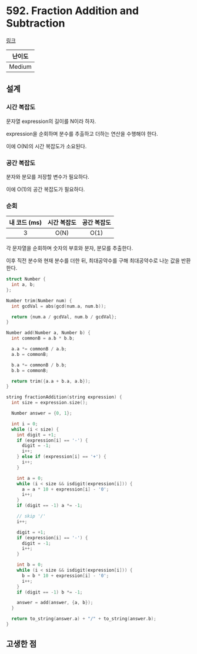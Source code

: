 # 592. Fraction Addition and Subtraction

[링크](https://leetcode.com/problems/fraction-addition-and-subtraction/description/)

| 난이도 |
| :----: |
| Medium |

## 설계

### 시간 복잡도

문자열 expression의 길이를 N이라 하자.

expression을 순회하며 분수를 추출하고 더하는 연산을 수행해야 한다.

이에 O(N)의 시간 복잡도가 소요된다.

### 공간 복잡도

분자와 분모를 저장할 변수가 필요하다.

이에 O(1)의 공간 복잡도가 필요하다.

### 순회

| 내 코드 (ms) | 시간 복잡도 | 공간 복잡도 |
| :----------: | :---------: | :---------: |
|      3       |    O(N)     |    O(1)     |

각 문자열을 순회하며 숫자의 부호와 분자, 분모를 추출한다.

이후 직전 분수와 현재 분수를 더한 뒤, 최대공약수를 구해 최대공약수로 나눈 값을 반환한다.

```cpp
struct Number {
  int a, b;
};

Number trim(Number num) {
  int gcdVal = abs(gcd(num.a, num.b));

  return {num.a / gcdVal, num.b / gcdVal};
}

Number add(Number a, Number b) {
  int commonB = a.b * b.b;

  a.a *= commonB / a.b;
  a.b = commonB;

  b.a *= commonB / b.b;
  b.b = commonB;

  return trim({a.a + b.a, a.b});
}

string fractionAddition(string expression) {
  int size = expression.size();

  Number answer = {0, 1};

  int i = 0;
  while (i < size) {
    int digit = +1;
    if (expression[i] == '-') {
      digit = -1;
      i++;
    } else if (expression[i] == '+') {
      i++;
    }

    int a = 0;
    while (i < size && isdigit(expression[i])) {
      a = a * 10 + expression[i] - '0';
      i++;
    }
    if (digit == -1) a *= -1;

    // skip '/'
    i++;

    digit = +1;
    if (expression[i] == '-') {
      digit = -1;
      i++;
    }

    int b = 0;
    while (i < size && isdigit(expression[i])) {
      b = b * 10 + expression[i] - '0';
      i++;
    }
    if (digit == -1) b *= -1;

    answer = add(answer, {a, b});
  }

  return to_string(answer.a) + "/" + to_string(answer.b);
}
```

## 고생한 점
